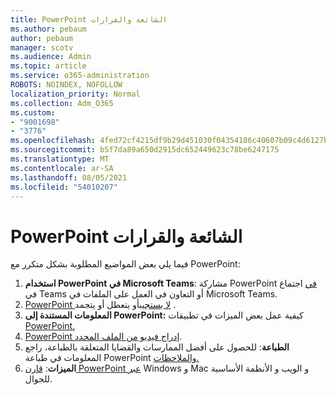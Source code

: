 ```yaml
---
title: PowerPoint الشائعة والقرارات
ms.author: pebaum
author: pebaum
manager: scotv
ms.audience: Admin
ms.topic: article
ms.service: o365-administration
ROBOTS: NOINDEX, NOFOLLOW
localization_priority: Normal
ms.collection: Adm_O365
ms.custom:
- "9001698"
- "3776"
ms.openlocfilehash: 4fed72cf4215df9b29d451030f04354186c40607b09c4d6127b06d92eb25f452
ms.sourcegitcommit: b5f7da89a650d2915dc652449623c78be6247175
ms.translationtype: MT
ms.contentlocale: ar-SA
ms.lasthandoff: 08/05/2021
ms.locfileid: "54010207"
---
```

# <a name="powerpoint-common-issues-and-resolutions"></a>PowerPoint الشائعة والقرارات

فيما يلي بعض المواضيع المطلوبة بشكل متكرر مع PowerPoint:

1. **استخدام PowerPoint في Microsoft Teams**: مشاركة PowerPoint [في](https://support.microsoft.com/office/share-content-in-a-meeting-in-teams-fcc2bf59-aecd-4481-8f99-ce55dd836ce8#ID0EABAAA=Desktop) اجتماع في Teams أو التعاون في العمل على الملفات في Microsoft Teams.
1. [PowerPoint لا يستجيب](https://support.office.com/article/PowerPoint-isn-t-responding-hangs-or-freezes-652ede6e-e3d2-449a-a07f-8c800dfb948d)أو يتعطل أو يتجمد .
1. **المعلومات المستندة إلى PowerPoint:** كيفية عمل بعض الميزات في تطبيقات [PowerPoint.](https://support.microsoft.com/office/how-certain-features-behave-in-web-based-powerpoint-a931f0c8-1305-4428-8f7c-9cfa00ef28c5)
1. [PowerPoint إدراج فيديو من الملف المحدد](https://support.office.com/article/PowerPoint-cannot-insert-a-video-from-the-selected-file-acd46430-9e0c-4dca-9484-19cf0afdde7c).
1. **الطباعة**: للحصول على أفضل الممارسات والقضايا المتعلقة بالطباعة، راجع المعلومات في طباعة PowerPoint [والملاحظات.](https://support.office.com/article/Print-your-PowerPoint-slides-handouts-or-notes-194d4320-aa03-478b-9300-df25f0d15dc4) 
1. **الميزات**: [قارن PowerPoint عبر](https://support.office.com/article/Compare-PowerPoint-features-on-different-platforms-90986850-227c-4b25-938e-1c5838166b8b#bm11) Windows و Mac و الويب و الأنظمة الأساسية للجوال.
